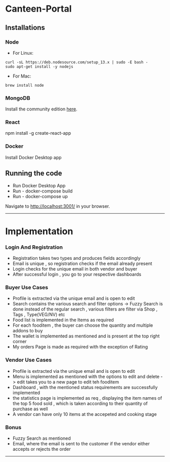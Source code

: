 # Canteen-Portal

## Installations

### Node

* For Linux:
```
curl -sL https://deb.nodesource.com/setup_13.x | sudo -E bash -
sudo apt-get install -y nodejs
```

* For Mac:
```
brew install node
```

### MongoDB

Install the community edition [here](https://docs.mongodb.com/manual/installation/#mongodb-community-edition-installation-tutorials).


### React
npm install -g create-react-app

### Docker

Install Docker Desktop app

## Running the code

* Run Docker Desktop App
* Run - docker-compose build
* Run - docker-compose up


Navigate to [http://localhost:3001/](http://localhost:3001/) in your browser.

------

# Implementation

### Login And Registration
- Registration takes two types and produces fields accordingly
- Email is unique , so registration checks if the email already present
- Login checks for the unique email in both vendor and buyer
- After successful login , you go to your respective dashboards

### Buyer Use Cases
- Profile is extracted via the unique email and is open to edit
- Search contains the various search and filter options
-> Fuzzy Search is done instead of the regular search , various filters are filter via Shop , Tags , Type(VEG/NV) etc
- Food list is implemented in the Items as required
- For each fooditem , the buyer can choose the quantity and multiple addons to buy
- The wallet is implemented as mentioned and is present at the top right corner
- My orders Page is made as required with the exception of Rating

### Vendor Use Cases
- Profile is extracted via the unique email and is open to edit
- Menu is implemented as mentioned with the options to edit and delete -> edit takes you to a new page to edit teh fooditem
- Dashboard , with the mentioned status requirements are successfully implemented
- the statistics page is implemented as req , displaying the item names of the top 5 food sold , which is taken according to their quantity of purchase as well
- A vendor can have only 10 items at the accepeted and cooking stage

### Bonus
- Fuzzy Search as mentioned
- Email, where the email is sent to the customer if the vendor either accepts or rejects the order

------
